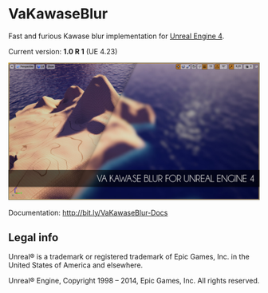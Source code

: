 # VaKawaseBlur

Fast and furious Kawase blur implementation for [Unreal Engine 4](https://www.unrealengine.com/). 

Current version: **1.0 R 1** (UE 4.23)

![SCREENSHOT](SCREENSHOT.jpg)

Documentation: http://bit.ly/VaKawaseBlur-Docs


Legal info
----------

Unreal® is a trademark or registered trademark of Epic Games, Inc. in the United States of America and elsewhere.

Unreal® Engine, Copyright 1998 – 2014, Epic Games, Inc. All rights reserved.

